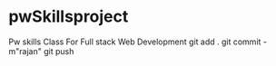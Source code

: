 # pwSkillsproject

Pw skills Class For Full stack Web Development
git add .
git commit -m"rajan"
git push
